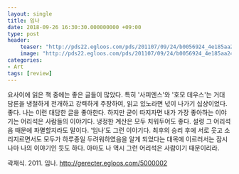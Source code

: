 ```yaml
---
layout: single
title: 임나
date: 2018-09-26 16:30:30.000000000 +09:00
type: post
header:
    teaser: "http://pds22.egloos.com/pds/201107/09/24/b0056924_4e185aa2412ef.jpg"
    image: "http://pds22.egloos.com/pds/201107/09/24/b0056924_4e185aa2412ef.jpg"
categories:
- Art
tags: [review]
---
```


요사이에 읽은 책 중에는 좋은 글들이 많았다. 특히 '사피엔스'와 '호모 데우스'는 거대 담론을 냉철하게 전개하고 강력하게 주장하여, 읽고 있노라면 넋이 나가기 십상이었다. 좋다. 나는 이런 대담한 글을 좋아한다. 하지만 굳이 따지자면 내가 가장 좋아하는 이야기는 어리석은 사람들의 이야기다. 냉정한 계산은 모두 치워두어도 좋다. 설령 그 어리석음 때문에 파멸할지라도 말이다. ‘임나’도 그런 이야기다. 최후의 승리 후에 서로 웃고 소리지르면서도 모두가 하루종일 두려워하였음을 알게 되었다는 대목에 이르러서는 잠시나마 나의 이야기인 듯도 하다. 아마도 나 역시 그런 어리석은 사람이기 때문이리라.

곽재식. 2011. 임나. http://gerecter.egloos.com/5000002
